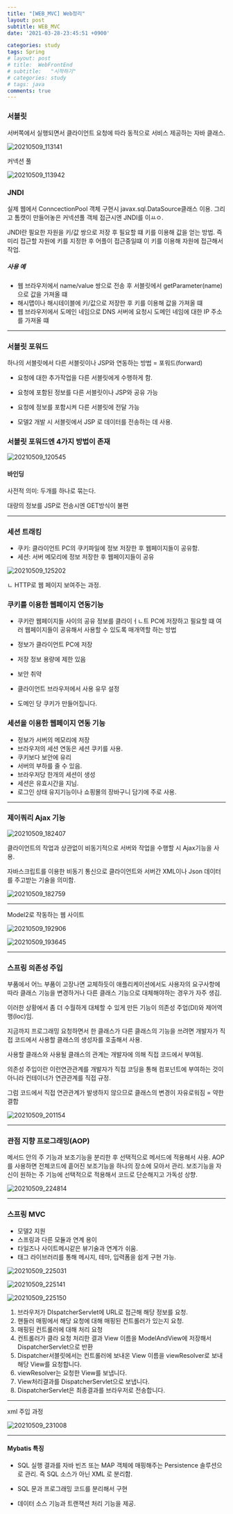 ```yaml
---
title: "[WEB_MVC] Web정리"
layout: post
subtitle: WEB_MVC
date: '2021-03-28-23:45:51 +0900'

categories: study
tags: Spring
# layout: post
# title:  WebFrontEnd
# subtitle:   "시작하기"
# categories: study
# tags: java
comments: true
---
```



### 서블릿

서버쪽에서 실행되면서 클라이언트 요청에 따라 동적으로 서비스 제공하는 자바 클래스.

![20210509_113141](/assets/20210509_113141.png)



커넥션 풀

![20210509_113942](/assets/20210509_113942.png)

### JNDI

실제 웹에서 ConncectionPool 객체 구현시 javax.sql.DataSource클래스 이용. 그리고 톰캣이 만들어놓은 커넥션풀 객체 접근시엔 JNDI를 이ㅛㅇ.

JNDI란 필요한 자원을 키/값 쌍으로 저장 후 필요할 떄 키를 이용해 값을 얻는 방법. 즉 미리 접근할 자원에 키를 지정한 후 어플이 접근중일떄 이 키를 이용해 자원에 접근해서 작업.

##### 사용 예

- 웹 브라우저에서 name/value 쌍으로 전송 후 서블릿에서 getParameter(name)으로 값을 가져올 떄
- 해시맵이나 해시테이블에 키/값으로 저장한 후 키를 이용해 값을 가져올 떄
- 웹 브라우저에서 도메인 네임으로 DNS 서버에 요청시 도메인 네임에 대한 IP 주소를 가져올 떄

-----------

### 서블릿 포워드

하나의 서블릿에서 다른 서블릿이나 JSP와 연동하는 방법 = 포워드(forward)

- 요청에 대한 추가작업을 다른 서블릿에게 수행하게 함.

- 요청에 포함된 정보를 다른 서블릿이나 JSP와 공유 가능

- 요청에 정보를 포함시켜 다른 서블릿에 전달 가능

- 모델2 개발 시 서블릿에서 JSP 로 데이터를 전송하는
데 사용.

### 서블릿 포워드엔 4가지 방법이 존재

![20210509_120545](/assets/20210509_120545.png)



#### 바인딩

사전적 의미: 두개를 하나로 묶는다.

대량의 정보를 JSP로 전송시엔 GET방식이 불편



-------

### 세션 트래킹

- 쿠키: 클라이언트 PC의 쿠키파일에 정보 저장한 후 웹페이지들이 공유함.
- 세션: 서버 메모리에 정보 저장한 후 웹페이지들이 공유


![20210509_125202](/assets/20210509_125202.png)

ㄴ HTTP로 웹 페이지 보여주는 과정.


### 쿠키를 이용한 웹페이지 연동기능

- 쿠키란 웹페이지들 사이의 공유 정보를 클라이ㅓㄴ트 PC에 저장하고 필요할 떄 여러 웹페이지들이 공유해서 사용할 수 있도록 매개역할 하는 방법

- 정보가 클라이언트 PC에 저장
- 저장 정보 용량에 제한 있음
- 보안 취약
- 클라이언트 브라우저에서 사용 유무 설정
- 도메인 당 쿠키가 만들어집니다.



### 세션을 이용한 웹페이지 연동 기능

- 정보가 서버의 메모리에 저장
- 브라우저의 세션 연동은 세션 쿠키를 사용.
- 쿠키보다 보안에 유리
- 서버의 부하를 줄 수 있음.
- 브라우저당 한개의 세션이 생성
- 세션은 유효시간을 지님.
- 로그인 상태 유지기능이나 쇼핑몰의 장바구니 담기에 주로 사용.

------

### 제이쿼리 Ajax 기능

![20210509_182407](/assets/20210509_182407.png)

클라이언트의 작업과 상관없이 비동기적으로 서버와 작업을 수행할 시 Ajax기능을 사용.

자바스크립트를 이용한 비동기 통신으로 클라이언트와 서버간 XML이나 Json 데이터를 주고받는 기술을 의미함.

![20210509_182759](/assets/20210509_182759.png)

--------

Model2로 작동하는 웹 사이트

![20210509_192906](/assets/20210509_192906.png)

![20210509_193645](/assets/20210509_193645.png)


------

### 스프링 의존성 주입

부품에서 어느 부품이 고장나면 교체하듯이
애플리케이션에서도 사용자의 요구사항에 따라 클래스 기능을 변경하거나 다른 클래스 기능으로 대체해야하는 경우가 자주 생김.

이러한 상황에서 좀 더 수월하게 대체할 수 있게 만든 기능이 의존성 주업(DI)와 제어역행(Ioc)임.


지금까지 프로그래밍 요청하면서 한 클래스가 다른 클래스의 기능을 쓰려면 개발자가 직접 코드에서 사용할 클래스의 생성자를 호출해서 사용.

사용할 클래스와 사용될 클래스의 관계는 개발자에 의해 직접 코드에서 부여됨.

의존성 주입이란 이런연관관계를 개발자가 직접 코딩을 통해 컴포넌트에 부여하는 것이 아니라 컨테이너가 연관관계를 직접 규정.

그럼 코드에서 직접 연관관계가 발생하지 않으므로 클래스의 변경이 자유로워짐 = 약한결합


![20210509_201154](/assets/20210509_201154.png)


---------


### 관점 지향 프로그래밍(AOP)

메서드 안의 주 기능과 보조기능을 분리한 후 선택적으로 메서드에 적용해서 사용. AOP를 사용하면 전체코드에 흩어진 보조기능을 하나의 장소에 모아서 관리. 보조기능을 자신이 원하는 주 기능에 선택적으로 적용해서 코드로 단순해지고 가독성 상향.

![20210509_224814](/assets/20210509_224814.png)

-------

### 스프링 MVC

- 모델2 지원
- 스프링과 다른 모듈과 연계 용이
- 타일즈나 사이트메시같은 뷰기술과 연계가 쉬움.
- 태그 라이브러리를 통해 메시지, 테마, 입력폼을 쉽게 구현 가능.

![20210509_225031](/assets/20210509_225031.png)


![20210509_225141](/assets/20210509_225141.png)

![20210509_225150](/assets/20210509_225150.png)

1. 브라우저가 DIspatcherServlet에 URL로 접근해 해당 정보를 요청.
2. 핸들러 매핑에서 해당 요청에 대해 매핑된 컨트롤러가 있는지 요청.
3. 매핑된 컨트롤러에 대해 처리 요청
4. 컨트롤러가 클라 요청 처리한 결과 View 이름을 ModelAndView에 저장해서 DispatcherServlet으로 반환
5. Dispatcher서블릿에서는 컨트롤러에 보내온 View 이름을 viewResolver로 보내 해당 View를 요청합니다.
6. viewResolver는 요청한 View를 보냅니다.
7. View처리결과를 DispatcherServlet으로 보냅니다.
8. DispatcherServlet은 최종결과를 브라우저로 전송합니다.


----

xml 주입 과정


![20210509_231008](/assets/20210509_231008.png)

----

#### Mybatis 특징

- SQL 실행 결과를 자바 빈즈 또는  MAP 객체에 매핑해주는 Persistence 솔루션으로 관리. 즉 SQL 소스가 아닌 XML 로 분리함.

- SQL 문과 프로그래밍 코드를 분리해서 구현
- 데이터 소스 기능과 트랜잭션 처리 기능을 제공.

